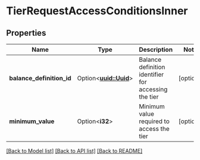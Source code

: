 # TierRequestAccessConditionsInner

## Properties

Name | Type | Description | Notes
------------ | ------------- | ------------- | -------------
**balance_definition_id** | Option<[**uuid::Uuid**](uuid::Uuid.md)> | Balance definition identifier for accessing the tier | [optional]
**minimum_value** | Option<**i32**> | Minimum value required to access the tier | [optional]

[[Back to Model list]](../README.md#documentation-for-models) [[Back to API list]](../README.md#documentation-for-api-endpoints) [[Back to README]](../README.md)


